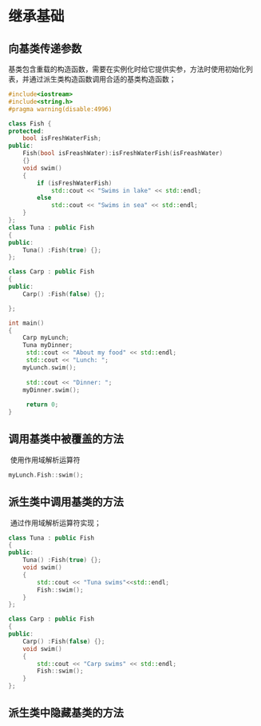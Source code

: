 # 继承基础

## 向基类传递参数

​	基类包含重载的构造函数，需要在实例化时给它提供实参，方法时使用初始化列表，并通过派生类构造函数调用合适的基类构造函数；

```c++
#include<iostream>
#include<string.h>
#pragma warning(disable:4996)

class Fish {
protected:
	bool isFreshWaterFish;
public:
	Fish(bool isFreashWater):isFreshWaterFish(isFreashWater)
	{}
	void swim()
	{
		if (isFreshWaterFish)
			std::cout << "Swims in lake" << std::endl;
		else
			std::cout << "Swims in sea" << std::endl;
	}
};
class Tuna : public Fish
{
public:
	Tuna() :Fish(true) {};
};

class Carp : public Fish
{
public:
	Carp() :Fish(false) {};

};

int main()
{
	Carp myLunch;
	Tuna myDinner;
	 std::cout << "About my food" << std::endl;
	 std::cout << "Lunch: ";
	myLunch.swim();
	
	 std::cout << "Dinner: ";
	myDinner.swim();
	
	 return 0;
}
```

## 调用基类中被覆盖的方法

​	使用作用域解析运算符

```C++
myLunch.Fish::swim();
```

## 派生类中调用基类的方法

​	通过作用域解析运算符实现；

```C++
class Tuna : public Fish
{
public:
	Tuna() :Fish(true) {};
	void swim()
	{
		std::cout << "Tuna swims"<<std::endl;
		Fish::swim();
	}
};

class Carp : public Fish
{
public:
	Carp() :Fish(false) {};
	void swim()
	{
		std::cout << "Carp swims" << std::endl;
		Fish::swim();
	}
};
```

## 派生类中隐藏基类的方法

